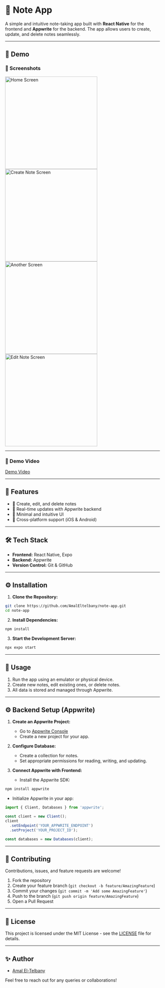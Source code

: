 # 📝 Note App

A simple and intuitive note-taking app built with **React Native** for the frontend and **Appwrite** for the backend. The app allows users to create, update, and delete notes seamlessly.

---

## 📱 Demo

### 📸 Screenshots

<img src="https://github.com/user-attachments/assets/32b9fe69-9dae-44f3-a44b-2d1a46f49e87" alt="Home Screen" width="300"/>

<img src="https://github.com/user-attachments/assets/0e74fca8-a795-40f1-be26-e40c51970149" alt="Create Note Screen" width="300"/>

<img src="https://github.com/user-attachments/assets/a73e06b4-c730-4782-926b-40df16d6ae8e" alt="Another Screen" width="300"/>

<img src="https://github.com/user-attachments/assets/f20ca52b-a74e-4103-ab34-d775a76908fd" alt="Edit Note Screen" width="300"/>

---

### 🎥 Demo Video

[Demo Video](https://github.com/user-attachments/assets/779d0ea7-ca82-44e9-b10a-fff81a6dd0f3)

---

## 🚀 Features

- 📝 Create, edit, and delete notes  
- 🔄 Real-time updates with Appwrite backend  
- 🎨 Minimal and intuitive UI  
- 📱 Cross-platform support (iOS & Android)  

---

## 🛠️ Tech Stack

- **Frontend:** React Native, Expo  
- **Backend:** Appwrite  
- **Version Control:** Git & GitHub  

---

## ⚙️ Installation

1. **Clone the Repository:**

```bash
git clone https://github.com/AmalEltelbany/note-app.git
cd note-app
```

2. **Install Dependencies:**

```bash
npm install
```

3. **Start the Development Server:**

```bash
npx expo start
```

---

## 🧹 Usage

1. Run the app using an emulator or physical device.  
2. Create new notes, edit existing ones, or delete notes.  
3. All data is stored and managed through Appwrite.

---

## ⚙️ Backend Setup (Appwrite)

1. **Create an Appwrite Project:**  
   - Go to [Appwrite Console](https://appwrite.io/)  
   - Create a new project for your app.  

2. **Configure Database:**  
   - Create a collection for notes.  
   - Set appropriate permissions for reading, writing, and updating.  

3. **Connect Appwrite with Frontend:**  
   - Install the Appwrite SDK:

```bash
npm install appwrite
```

   - Initialize Appwrite in your app:

```javascript
import { Client, Databases } from 'appwrite';

const client = new Client();
client
  .setEndpoint('YOUR_APPWRITE_ENDPOINT')
  .setProject('YOUR_PROJECT_ID');

const databases = new Databases(client);
```

---

## 🤝 Contributing

Contributions, issues, and feature requests are welcome!

1. Fork the repository  
2. Create your feature branch (`git checkout -b feature/AmazingFeature`)  
3. Commit your changes (`git commit -m 'Add some AmazingFeature'`)  
4. Push to the branch (`git push origin feature/AmazingFeature`)  
5. Open a Pull Request  

---

## 📔 License

This project is licensed under the MIT License - see the [LICENSE](LICENSE) file for details.

---

## ✨ Author

- [Amal El-Telbany](https://github.com/AmalEltelbany)  

Feel free to reach out for any queries or collaborations!
